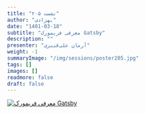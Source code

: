 ```yaml
---
title: "نشست ۲۰۵"
author: "بهزادی"
date: "1401-03-18"
subtitle: "معرفی فریمورک Gatsby"
description: ""
presenter: "آرمان علی‌قنبری"
weight: -1
summaryImage: "/img/sessions/poster205.jpg"
tags: []
images: []
readmore: false
draft: false
---
```

[![معرفی فریمورک Gatsby](/img/sessions/poster205.jpg)](/img/sessions/poster205.jpg)
